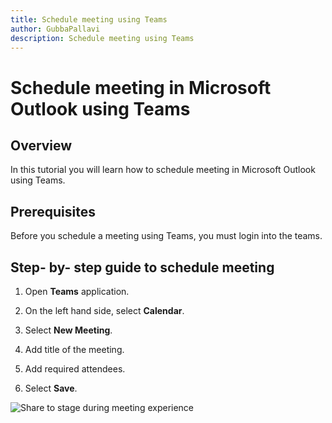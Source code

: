 ```yaml
---
title: Schedule meeting using Teams
author: GubbaPallavi
description: Schedule meeting using Teams
---
```


# Schedule meeting in Microsoft Outlook using Teams

## Overview

In this tutorial you will learn how to schedule meeting in Microsoft Outlook using Teams.

## Prerequisites

Before you schedule a meeting using Teams, you must login into the teams.

## Step- by- step guide to schedule meeting

1. Open **Teams** application.

1. On the left hand side, select **Calendar**.

1. Select **New Meeting**.

1. Add title of the meeting.

1. Add required attendees.

1. Select **Save**.

![Share to stage during meeting experience](~/assets/images/apps-in-meetings/share_to_stage_during_meeting.png)
